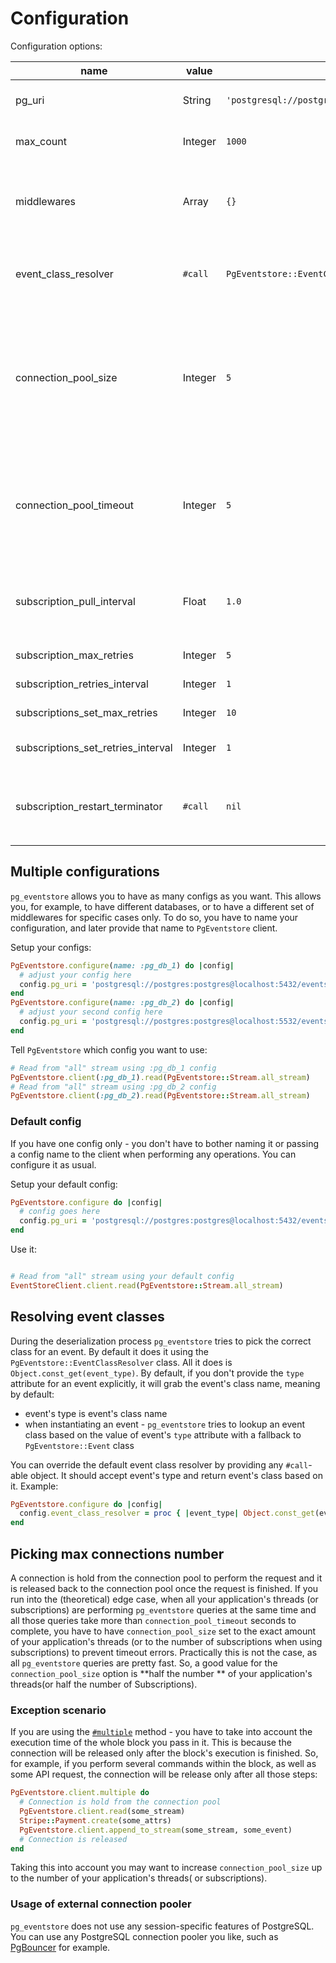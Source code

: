 # Configuration

Configuration options:

| name                               | value   | default value                                                | description                                                                                                                                                                                                                                                                                                            |
|------------------------------------|---------|--------------------------------------------------------------|------------------------------------------------------------------------------------------------------------------------------------------------------------------------------------------------------------------------------------------------------------------------------------------------------------------------|
| pg_uri                             | String  | `'postgresql://postgres:postgres@localhost:5432/eventstore'` | PostgreSQL connection string. See PostgreSQL [docs](https://www.postgresql.org/docs/current/libpq-connect.html#LIBPQ-CONNSTRING-URIS) for more information.                                                                                                                                                            |
| max_count                          | Integer | `1000`                                                       | Number of events to return in one response when reading from a stream.                                                                                                                                                                                                                                                 |
| middlewares                        | Array   | `{}`                                                         | A hash where a key is a name of your middleware and value is an object that respond to `#serialize` and `#deserialize` methods. See [**Writing middleware**](writing_middleware.md) chapter.                                                                                                                           |
| event_class_resolver               | `#call` | `PgEventstore::EventClassResolver.new`                       | A `#call`-able object that accepts a string and returns an event's class. See **Resolving events classes** chapter bellow for more info.                                                                                                                                                                               |
| connection_pool_size               | Integer | `5`                                                          | Max number of connections per ruby process. It must equal the number of threads of your application. When using subscriptions it is recommended to set it to the number of subscriptions divided by two or greater. See [**Picking max connections number**](#picking-max-connections-number) chapter of this section. |
| connection_pool_timeout            | Integer | `5`                                                          | Time in seconds to wait for a connection in the pool to be released. If no connections are available during this time - `ConnectionPool::TimeoutError` will be raised. See `connection_pool` gem [docs](https://github.com/mperham/connection_pool#usage) for more info.                                               |
| subscription_pull_interval         | Float   | `1.0`                                                        | How often to pull new subscription events in seconds. The minimum meaningful value is `0.2`. Values less than `0.2` will act as it is `0.2`.                                                                                                                                                                           |
| subscription_max_retries           | Integer | `5`                                                          | Max number of retries of failed subscription.                                                                                                                                                                                                                                                                          |
| subscription_retries_interval      | Integer | `1`                                                          | Interval in seconds between retries of failed subscriptions.                                                                                                                                                                                                                                                           |
| subscriptions_set_max_retries      | Integer | `10`                                                         | Max number of retries for failed subscription sets.                                                                                                                                                                                                                                                                    |
| subscriptions_set_retries_interval | Integer | `1`                                                          | Interval in seconds between retries of failed subscription sets.                                                                                                                                                                                                                                                       |
| subscription_restart_terminator    | `#call` | `nil`                                                        | A callable object that accepts `PgEventstore::Subscription` object to determine whether restarts should be stopped(true - stops restarts, false - continues restarts).                                                                                                                                                 |

## Multiple configurations

`pg_eventstore` allows you to have as many configs as you want. This allows you, for example, to have different
databases, or to have a different set of middlewares for specific cases only. To do so, you have to name your
configuration, and later provide that name to `PgEventstore` client.

Setup your configs:

```ruby
PgEventstore.configure(name: :pg_db_1) do |config|
  # adjust your config here
  config.pg_uri = 'postgresql://postgres:postgres@localhost:5432/eventstore'
end
PgEventstore.configure(name: :pg_db_2) do |config|
  # adjust your second config here
  config.pg_uri = 'postgresql://postgres:postgres@localhost:5532/eventstore'
end
```

Tell `PgEventstore` which config you want to use:

```ruby
# Read from "all" stream using :pg_db_1 config
PgEventstore.client(:pg_db_1).read(PgEventstore::Stream.all_stream)
# Read from "all" stream using :pg_db_2 config
PgEventstore.client(:pg_db_2).read(PgEventstore::Stream.all_stream)
```

### Default config

If you have one config only - you don't have to bother naming it or passing a config name to the client when performing
any operations. You can configure it as usual.

Setup your default config:

```ruby
PgEventstore.configure do |config|
  # config goes here
  config.pg_uri = 'postgresql://postgres:postgres@localhost:5432/eventstore'
end
```

Use it:

```ruby

# Read from "all" stream using your default config
EventStoreClient.client.read(PgEventstore::Stream.all_stream)
```

## Resolving event classes

During the deserialization process `pg_eventstore` tries to pick the correct class for an event. By default it does it
using the `PgEventstore::EventClassResolver` class. All it does is `Object.const_get(event_type)`. By default, if you
don't provide the `type` attribute for an event explicitly, it will grab the event's class name, meaning by default:

- event's type is event's class name
- when instantiating an event - `pg_eventstore` tries to lookup an event class based on the value of event's `type`
  attribute with a fallback to `PgEventstore::Event` class

You can override the default event class resolver by providing any `#call`-able object. It should accept event's type
and return event's class based on it. Example:

```ruby
PgEventstore.configure do |config|
  config.event_class_resolver = proc { |event_type| Object.const_get(event_type.gsub('Foo', 'Bar')) rescue PgEventstore::Event }
end
```

## Picking max connections number

A connection is hold from the connection pool to perform the request and it is released back to the connection pool once
the request is finished. If you run into the (theoretical) edge case, when all your application's threads (or
subscriptions) are performing `pg_eventstore` queries at the same time and all those queries take more
than `connection_pool_timeout` seconds to complete, you have to have `connection_pool_size` set to the exact amount of
your application's threads (or to the number of subscriptions when using subscriptions) to prevent timeout errors.
Practically this is not the case, as all `pg_eventstore` queries are pretty fast. So, a good value for
the `connection_pool_size` option is **half the number ** of your application's threads(or half the number of
Subscriptions).

### Exception scenario

If you are using the [`#multiple`](multiple_commands.md) method - you have to take into account the execution time of
the whole block you pass in it. This is because the connection will be released only after the block's execution is
finished. So, for example, if you perform several commands within the block, as well as some API request, the connection
will be release only after all those steps:

```ruby
PgEventstore.client.multiple do
  # Connection is hold from the connection pool
  PgEventstore.client.read(some_stream)
  Stripe::Payment.create(some_attrs)
  PgEventstore.client.append_to_stream(some_stream, some_event)
  # Connection is released
end
```

Taking this into account you may want to increase `connection_pool_size` up to the number of your application's threads(
or subscriptions).

### Usage of external connection pooler

`pg_eventstore` does not use any session-specific features of PostgreSQL. You can use any PostgreSQL connection pooler
you like, such as [PgBouncer](https://www.pgbouncer.org/) for example. 
